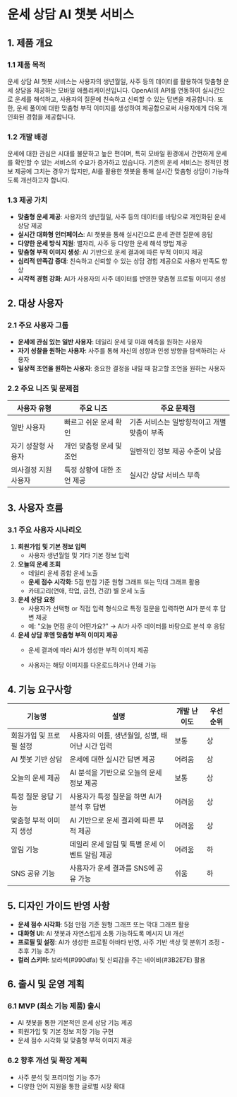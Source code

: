 # **운세 상담 AI 챗봇 서비스**

## **1. 제품 개요**

### **1.1 제품 목적**

운세 상담 AI 챗봇 서비스는 사용자의 생년월일, 사주 등의 데이터를 활용하여 맞춤형 운세 상담을 제공하는 모바일 애플리케이션입니다. OpenAI의 API를 연동하여 실시간으로 운세를 해석하고, 사용자의 질문에 친숙하고 신뢰할 수 있는 답변을 제공합니다. 또한, 운세 풀이에 대한 맞춤형 부적 이미지를 생성하여 제공함으로써 사용자에게 더욱 개인화된 경험을 제공합니다.

### **1.2 개발 배경**

운세에 대한 관심은 시대를 불문하고 높은 편이며, 특히 모바일 환경에서 간편하게 운세를 확인할 수 있는 서비스의 수요가 증가하고 있습니다. 기존의 운세 서비스는 정적인 정보 제공에 그치는 경우가 많지만, AI를 활용한 챗봇을 통해 실시간 맞춤형 상담이 가능하도록 개선하고자 합니다.

### **1.3 제공 가치**

- **맞춤형 운세 제공**: 사용자의 생년월일, 사주 등의 데이터를 바탕으로 개인화된 운세 상담 제공
- **실시간 대화형 인터페이스**: AI 챗봇을 통해 실시간으로 운세 관련 질문에 응답
- **다양한 운세 방식 지원**: 별자리, 사주 등 다양한 운세 해석 방법 제공
- **맞춤형 부적 이미지 생성**: AI 기반으로 운세 결과에 따른 부적 이미지 제공
- **심리적 만족감 증대**: 친숙하고 신뢰할 수 있는 상담 경험 제공으로 사용자 만족도 향상
- **시각적 경험 강화**: AI가 사용자의 사주 데이터를 반영한 맞춤형 프로필 이미지 생성

## **2. 대상 사용자**

### **2.1 주요 사용자 그룹**

- **운세에 관심 있는 일반 사용자**: 데일리 운세 및 미래 예측을 원하는 사용자
- **자기 성찰을 원하는 사용자**: 사주를 통해 자신의 성향과 인생 방향을 탐색하려는 사용자
- **일상적 조언을 원하는 사용자**: 중요한 결정을 내릴 때 참고할 조언을 원하는 사용자

### **2.2 주요 니즈 및 문제점**

| 사용자 유형      | 주요 니즈           | 주요 문제점                   |
| ----------- | --------------- | ------------------------ |
| 일반 사용자      | 빠르고 쉬운 운세 확인    | 기존 서비스는 일방향적이고 개별 맞춤이 부족 |
| 자기 성찰형 사용자  | 개인 맞춤형 운세 및 조언  | 일반적인 정보 제공 수준이 낮음        |
| 의사결정 지원 사용자 | 특정 상황에 대한 조언 제공 | 실시간 상담 서비스 부족            |

## **3. 사용자 흐름**

### **3.1 주요 사용자 시나리오**

1. **회원가입 및 기본 정보 입력**
   - 사용자 생년월일 및 기타 기본 정보 입력
2. **오늘의 운세 조회**
   - 데일리 운세 종합 운세 노출 
   - **운세 점수 시각화**: 5점 만점 기준 원형 그래프 또는 막대 그래프 활용
   - 카테고리(연애, 학업, 금전, 건강) 별 운세 노출
3. **운세 상담 요청**
   - 사용자가 선택형 or 직접 입력 형식으로 특정 질문을 입력하면 AI가 분석 후 답변 제공
   - 예: "오늘 면접 운이 어떤가요?" → AI가 사주 데이터를 바탕으로 분석 후 응답
4. **운세 상담 후엔 맞춤형 부적 이미지 제공**
   - 운세 결과에 따라 AI가 생성한 부적 이미지 제공

   - 사용자는 해당 이미지를 다운로드하거나 인쇄 가능



## **4. 기능 요구사항**

| 기능명           | 설명                           | 개발 난이도 | 우선순위 |
| ------------- | ---------------------------- | ------ | ---- |
| 회원가입 및 프로필 설정 | 사용자의 이름, 생년월일, 성별, 태어난 시간 입력 | 보통     | 상    |
| AI 챗봇 기반 상담   | 운세에 대한 실시간 답변 제공             | 어려움    | 상    |
| 오늘의 운세 제공     | AI 분석을 기반으로 오늘의 운세 정보 제공     | 보통     | 상    |
| 특정 질문 응답 기능   | 사용자가 특정 질문을 하면 AI가 분석 후 답변   | 어려움    | 상    |
| 맞춤형 부적 이미지 생성 | AI 기반으로 운세 결과에 따른 부적 제공      | 어려움    | 상    |
| 알림 기능         | 데일리 운세 알림 및 특별 운세 이벤트 알림 제공  | 어려움    | 하    |
| SNS 공유 기능     | 사용자가 운세 결과를 SNS에 공유 가능       | 쉬움     | 하    |

## **5. 디자인 가이드 반영 사항**

- **운세 점수 시각화**: 5점 만점 기준 원형 그래프 또는 막대 그래프 활용
- **대화형 UI**: AI 챗봇과 자연스럽게 소통 가능하도록 메시지 UI 개선
- **프로필 및 설정**: AI가 생성한 프로필 아바타 반영, 사주 기반 색상 및 분위기 조정 - 추후 기능 추가
- **컬러 스키마**: 보라색(#990dfa) 및 신뢰감을 주는 네이비(#3B2E7E) 활용

## **6. 출시 및 운영 계획**

### **6.1 MVP (최소 기능 제품) 출시**

- AI 챗봇을 통한 기본적인 운세 상담 기능 제공
- 회원가입 및 기본 정보 저장 기능 구현
- 운세 점수 시각화 및 맞춤형 부적 이미지 제공

### **6.2 향후 개선 및 확장 계획**

- 사주 분석 및 프리미엄 기능 추가
- 다양한 언어 지원을 통한 글로벌 시장 확대

